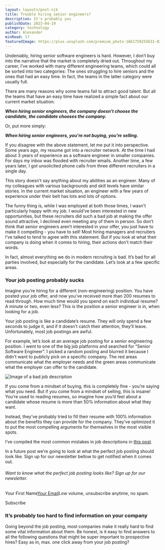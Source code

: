 ```yaml
---
layout: layouts/post.njk
title: Trouble hiring senior engineers?
description: It's probably you
publishDate: 2023-04-19
category: technology
author: Alexander
minRead: 17
featuredImage: https://plus.unsplash.com/premium_photo-1661759255631-02559c1e0bc8?ixlib=rb-4.0.3&ixid=M3wxMjA3fDB8MHxzZWFyY2h8N3x8c29mdHdhcmUlMjBlbmdpbmVlcnxlbnwwfHwwfHx8MA%3D%3D&auto=format&fit=crop&w=600&q=60
---
```


<!-- @format -->

<!--StartFragment-->

Undeniably, hiring senior software engineers is hard. However, I don’t buy into the narrative that the market is completely dried out. Throughout my career, I’ve worked with many different engineering teams, which could all be sorted into two categories: The ones struggling to hire seniors and the ones that had an easy time. In fact, the teams in the latter category were usually full.

There are many reasons why some teams fail to attract good talent. But all the teams that have an easy time have realized a simple fact about our current market situation:

**_When hiring senior engineers, the company doesn’t choose the candidate, the candidate chooses the company._**

Or, put more simply:

**_When hiring senior engineers, you’re not buying, you’re selling._**

If you disagree with the above statement, let me put it into perspective. Some years ago, my resume got into a recruiter network. At the time I had about 3 years of experience as a software engineer in smaller companies. For days my inbox was flooded with recruiter emails. Another time, a few years later, I got unsolicited phone calls from three different recruiters in a single day.

This story doesn’t say anything about my abilities as an engineer. Many of my colleagues with various backgrounds and skill levels have similar stories. In the current market situation, an engineer with a few years of experience under their belt has lots and lots of options.

The funny thing is, while I was employed at both those times, I wasn’t particularly happy with my job. I would’ve been interested in new opportunities, but these recruiters did such a bad job at making the offer sound attractive, I declined even meeting any of them in person. So don’t think that senior engineers aren’t interested in your offer, you just have to make it compelling - you have to sell! Most hiring managers and recruiters I’ve talked to tend to agree with this statement. But if you look at what their company is doing when it comes to hiring, their actions don’t match their words.

In fact, almost everything we do in modern recruiting is bad. It’s bad for all parties involved, but especially for the candidate. Let’s look at a few specific areas.

### Your job posting probably sucks

Imagine you’re hiring for a different (non-engineering) position. You have posted your job offer, and now you’ve received more than 200 resumes to read through. How much time would you spend on each individual resume? A minute or two, even less? This is the position a senior engineer is in, when looking for a job.

Your job posting is like a candidate’s resume. They will only spend a few seconds to judge it, and if it doesn’t catch their attention, they’ll leave. Unfortunately, most job postings are awful.

For example, let’s look at an average job posting for a senior engineering position. I went to one of the big job platforms and searched for “Senior Software Engineer”. I picked a random posting and blurred it because I didn’t want to publicly pick on a specific company. The red areas communicate what the employer needs and the green areas communicate what the employer can offer to the candidate.

![Image of a bad job description](https://hiringengineersbook.com/jobposting.png)

If you come from a mindset of buying, this is completely fine - you’re saying what you need. But if you come from a mindset of selling, this is insane! You’re used to reading resumes, so imagine how you’d feel about a candidate whose resume is more than 50% information about what they want.

Instead, they’ve probably tried to fill their resume with 100% information about the benefits they can provide for the company. They’ve optimized it to put the most compelling arguments for themselves in the most visible spots.

I’ve compiled the most common mistakes in job descriptions in [this post](https://hiringengineersbook.com/post/why-your-job-description-fails-to-attract-senior-engineers).

In a future post we’re going to look at what the perfect job posting should look like. Sign up for our newsletter bellow to get notified when it comes out.

###### Want to know what the perfect job posting looks like? Sign up for our newsletter.

Your First Name[Your Email](<mailto:Your Email>)Low volume, unsubscribe anytime, no spam.

Subscribe

### It’s probably too hard to find information on your company

Going beyond the job posting, most companies make it really hard to find some vital information about them. Be honest, is it easy to find answers to all the following questions that might be super important to prospective hires? Easy as in, max. one click away from your job posting?
